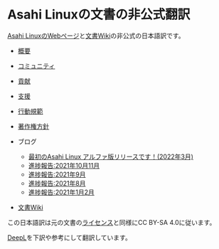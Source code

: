 # Asahi Linuxの文書の非公式翻訳
[Asahi LinuxのWebページ](https://asahilinux.org/)と[文書Wiki](https://github.com/AsahiLinux/docs)の非公式の日本語訳です。

- [概要](https://github.com/asfdrwe/asahi-linux-translations/blob/main/About.md)
- [コミュニティ](https://github.com/asfdrwe/asahi-linux-translations/blob/main/community.md)
- [貢献](https://github.com/asfdrwe/asahi-linux-translations/blob/main/contribute.md)
- [支援](https://github.com/asfdrwe/asahi-linux-translations/blob/main/support.md)
- [行動規範](https://github.com/asfdrwe/asahi-linux-translations/blob/main/code-of-conduct.md)
- [著作権方針](https://github.com/asfdrwe/asahi-linux-translations/blob/main/copyright.md)
- ブログ
  - [最初のAsahi Linux アルファ版リリースです！(2022年3月)](https://github.com/asfdrwe/asahi-linux-translations/blob/main/PROGRESS202203.md)
  - [進捗報告:2021年10月11月](https://github.com/asfdrwe/asahi-linux-translations/blob/main/PROGRESS20211011.md)
  - [進捗報告:2021年9月](https://github.com/asfdrwe/asahi-linux-translations/blob/main/PROGRESS202109.md)
  - [進捗報告:2021年8月](https://github.com/asfdrwe/asahi-linux-translations/blob/main/PROGRESS202108.md)
  - [進捗報告:2021年1月2月](https://github.com/asfdrwe/asahi-linux-translations/blob/main/PROGRESS20210102.md)
 
- [文書Wiki](https://github.com/asfdrwe/asahi-linux-translations/wiki)

この日本語訳は元の文書の[ライセンス](https://github.com/AsahiLinux/docs/blob/main/LICENSE)と同様にCC BY-SA 4.0に従います。

[DeepL](https://www.deepl.com/)を下訳や参考にして翻訳しています。
